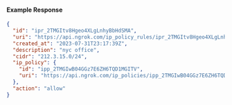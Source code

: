<!-- Code generated for API Clients. DO NOT EDIT. -->
#### Example Response
```json
{
  "id": "ipr_2TMGItv8Hgeo4XLgLnhyBbHdSMA",
  "uri": "https://api.ngrok.com/ip_policy_rules/ipr_2TMGItv8Hgeo4XLgLnhyBbHdSMA",
  "created_at": "2023-07-31T23:17:39Z",
  "description": "nyc office",
  "cidr": "212.3.15.0/24",
  "ip_policy": {
    "id": "ipp_2TMGIwB04GGz7E6ZH6TQD1MGITV",
    "uri": "https://api.ngrok.com/ip_policies/ipp_2TMGIwB04GGz7E6ZH6TQD1MGITV"
  },
  "action": "allow"
}